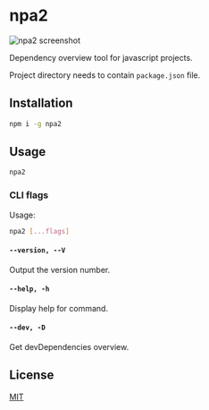 # npa2

![npa2 screenshot](https://github.com/leifarriens/npa2/raw/main/screen.png)
<!-- ![npa2 animation](https://github.com/leifarriens/npa2/raw/main/preview.gif) -->

Dependency overview tool for javascript projects.

Project directory needs to contain `package.json` file.

## Installation

```sh
npm i -g npa2
```

## Usage

```sh
npa2
```

### CLI flags

Usage:

```sh
npa2 [...flags]
```

#### `--version, --V`

Output the version number.

#### `--help, -h`

Display help for command.

#### `--dev, -D`

Get devDependencies overview.

## License

[MIT](https://github.com/leifarriens/npa2/blob/main/LICENCE)
